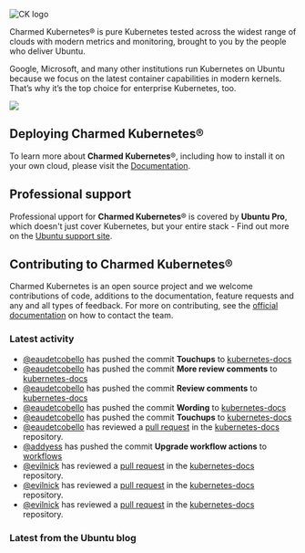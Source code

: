 ![CK logo](https://assets.ubuntu.com/v1/451d4cf4-Charmed+Kubernetes_RGB_onWhite_2022.svg)

Charmed Kubernetes® is pure Kubernetes tested across the widest range of clouds with modern metrics and monitoring, brought to you by the people who deliver Ubuntu.

Google, Microsoft, and many other institutions run Kubernetes on Ubuntu because we focus on the latest container capabilities in modern kernels. That’s why it’s the top choice for enterprise Kubernetes, too.

![](https://assets.ubuntu.com/v1/843c77b6-juju-at-a-glace.svg)

## Deploying Charmed Kubernetes®

To learn more about **Charmed Kubernetes**®, including how to install it on your own cloud, please visit the [Documentation][docs].

## Professional support

Professional upport for **Charmed Kubernetes**® is covered by **Ubuntu Pro**, which doesn't just cover Kubernetes, but your entire stack - Find out more on the [Ubuntu support site](https://ubuntu.com/support).

## Contributing to Charmed Kubernetes®

Charmed Kubernetes is an open source project and we welcome contributions of code, additions to the documentation, feature requests and any and all types of feedback. For more on contributing, see the [official documentation][get-in-touch] on how to contact the team.

<!-- LINKS -->
[docs]: https://ubuntu.com/kubernetes/docs
[get-in-touch]: https://ubuntu.com/kubernetes/docs/get-in-touch

### Latest activity

<!-- activity starts -->
 - [@eaudetcobello](https://github.com/eaudetcobello) has pushed the commit **Touchups** to [kubernetes-docs](https://github.com/charmed-kubernetes/kubernetes-docs)
 - [@eaudetcobello](https://github.com/eaudetcobello) has pushed the commit **More review comments** to [kubernetes-docs](https://github.com/charmed-kubernetes/kubernetes-docs)
 - [@eaudetcobello](https://github.com/eaudetcobello) has pushed the commit **Review comments** to [kubernetes-docs](https://github.com/charmed-kubernetes/kubernetes-docs)
 - [@eaudetcobello](https://github.com/eaudetcobello) has pushed the commit **Wording** to [kubernetes-docs](https://github.com/charmed-kubernetes/kubernetes-docs)
 - [@eaudetcobello](https://github.com/eaudetcobello) has pushed the commit **Touchups** to [kubernetes-docs](https://github.com/charmed-kubernetes/kubernetes-docs)
 - [@eaudetcobello](https://github.com/eaudetcobello) has reviewed a [pull request](https://github.com/charmed-kubernetes/kubernetes-docs/pull/838) in the [kubernetes-docs](https://github.com/charmed-kubernetes/kubernetes-docs) repository.
 - [@addyess](https://github.com/addyess) has pushed the commit **Upgrade workflow actions** to [workflows](https://github.com/charmed-kubernetes/workflows)
 - [@evilnick](https://github.com/evilnick) has reviewed a [pull request](https://github.com/charmed-kubernetes/kubernetes-docs/pull/838) in the [kubernetes-docs](https://github.com/charmed-kubernetes/kubernetes-docs) repository.
 - [@evilnick](https://github.com/evilnick) has reviewed a [pull request](https://github.com/charmed-kubernetes/kubernetes-docs/pull/838) in the [kubernetes-docs](https://github.com/charmed-kubernetes/kubernetes-docs) repository.
 - [@evilnick](https://github.com/evilnick) has reviewed a [pull request](https://github.com/charmed-kubernetes/kubernetes-docs/pull/838) in the [kubernetes-docs](https://github.com/charmed-kubernetes/kubernetes-docs) repository.
<!-- activity ends -->

<!-- roadmap starts -->

<!-- roadmap ends -->

### Latest from the Ubuntu blog

<!-- blog starts -->

<!-- blog ends -->
